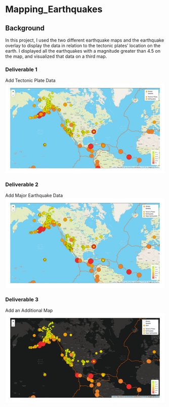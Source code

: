 # Mapping_Earthquakes

## Background 
In this project, I used the two different earthquake maps and the earthquake overlay to display the data in relation to the tectonic plates’ location on the earth.  I displayed all the earthquakes with a magnitude greater than 4.5 on the map, and visualized that data on a third map.

### Deliverable 1
Add Tectonic Plate Data
![d1](images/d1.png)

### Deliverable 2
Add Major Earthquake Data
![d2](images/d2.png)

### Deliverable 3
Add an Additional Map
![d3](images/d3.png)


